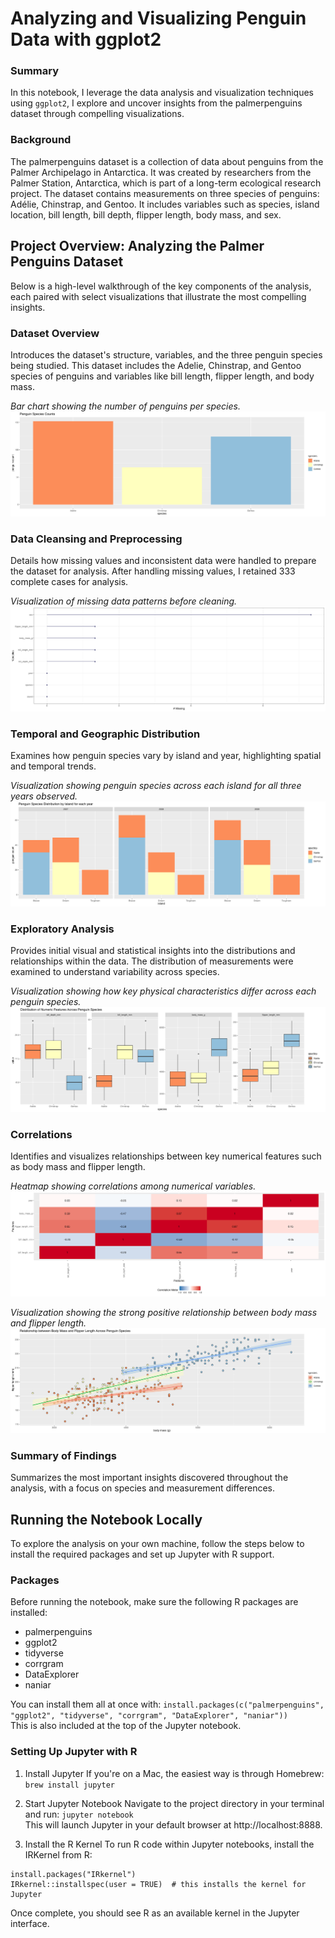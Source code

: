 # Analyzing and Visualizing Penguin Data with ggplot2
### Summary
In this notebook, I leverage the data analysis and visualization techniques using `ggplot2`, I explore and uncover insights from the palmerpenguins dataset through compelling visualizations.

### Background
The palmerpenguins dataset is a collection of data about penguins from the Palmer Archipelago in Antarctica. It was created by researchers from the Palmer Station, Antarctica, which is part of a long-term ecological research project. The dataset contains measurements on three species of penguins: Adélie, Chinstrap, and Gentoo. It includes variables such as species, island location, bill length, bill depth, flipper length, body mass, and sex.

## Project Overview: Analyzing the Palmer Penguins Dataset
Below is a high-level walkthrough of the key components of the analysis, each paired with select visualizations that illustrate the most compelling insights.

### Dataset Overview
Introduces the dataset's structure, variables, and the three penguin species being studied. This dataset includes the Adelie, Chinstrap, and Gentoo species of penguins and variables like bill length, flipper length, and body mass.

*Bar chart showing the number of penguins per species.*
![Species Counts](figures/species_counts_barplot.png)

### Data Cleansing and Preprocessing
Details how missing values and inconsistent data were handled to prepare the dataset for analysis. After handling missing values, I retained 333 complete cases for analysis.

*Visualization of missing data patterns before cleaning.*
![Missing Values](figures/missing_values_by_variable.png)

### Temporal and Geographic Distribution
Examines how penguin species vary by island and year, highlighting spatial and temporal trends.

*Visualization showing penguin species across each island for all three years observed.*
![Species by Island Year](figures/species_by_island_year_barplot.png)

### Exploratory Analysis
Provides initial visual and statistical insights into the distributions and relationships within the data. The distribution of measurements were examined to understand variability across species.

*Visualization showing how key physical characteristics differ across each penguin species.*
![Species Distro Boxplot](figures/species_distribution_boxplot.png)

### Correlations
Identifies and visualizes relationships between key numerical features such as body mass and flipper length.

*Heatmap showing correlations among numerical variables.*
![Correlation Matrix](figures/correlation_matrix.png)

*Visualization showing the strong positive relationship between body mass and flipper length.*
![Body Mass v Flipper](figures/body_mass_by_flipper_length.png)

### Summary of Findings
Summarizes the most important insights discovered throughout the analysis, with a focus on species and measurement differences.

## Running the Notebook Locally
To explore the analysis on your own machine, follow the steps below to install the required packages and set up Jupyter with R support.

### Packages
Before running the notebook, make sure the following R packages are installed:
- palmerpenguins
- ggplot2
- tidyverse
- corrgram
- DataExplorer
- naniar

You can install them all at once with:
`install.packages(c("palmerpenguins", "ggplot2", "tidyverse", "corrgram", "DataExplorer", "naniar"))`  
This is also included at the top of the Jupyter notebook.

### Setting Up Jupyter with R
1. Install Jupyter
If you're on a Mac, the easiest way is through Homebrew:
`brew install jupyter`

2. Start Jupyter Notebook
Navigate to the project directory in your terminal and run:
`jupyter notebook`  
This will launch Jupyter in your default browser at http://localhost:8888.

3. Install the R Kernel
To run R code within Jupyter notebooks, install the IRKernel from R:
```
install.packages("IRkernel")
IRkernel::installspec(user = TRUE)  # this installs the kernel for Jupyter
```
Once complete, you should see R as an available kernel in the Jupyter interface.
